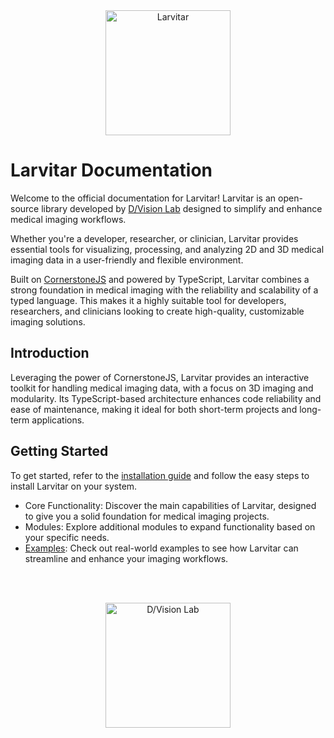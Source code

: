 <div style="text-align: center;">
    <img src="https://assets.pokemon.com/assets/cms2/img/pokedex/full/246.png" alt="Larvitar" height="200" />
</div>

# Larvitar Documentation

Welcome to the official documentation for Larvitar! 
Larvitar is an open-source library developed by [D/Vision Lab](https://www.dvisionlab.com) designed to simplify and enhance medical imaging workflows. 

Whether you're a developer, researcher, or clinician, Larvitar provides essential tools for visualizing, processing, and analyzing 2D and 3D medical imaging data in a user-friendly and flexible environment.

Built on [CornerstoneJS](https://www.cornerstonejs.org/) and powered by TypeScript, Larvitar combines a strong foundation in medical imaging with the reliability and scalability of a typed language. This makes it a highly suitable tool for developers, researchers, and clinicians looking to create high-quality, customizable imaging solutions.

## Introduction

Leveraging the power of CornerstoneJS, Larvitar provides an interactive toolkit for handling medical imaging data, with a focus on 3D imaging and modularity. 
Its TypeScript-based architecture enhances code reliability and ease of maintenance, making it ideal for both short-term projects and long-term applications.

## Getting Started

To get started, refer to the [installation guide](./guide/installation.md) and follow the easy steps to install Larvitar on your system.

- Core Functionality: Discover the main capabilities of Larvitar, designed to give you a solid foundation for medical imaging projects.
- Modules: Explore additional modules to expand functionality based on your specific needs.
- [Examples](guide/examples.md): Check out real-world examples to see how Larvitar can streamline and enhance your imaging workflows.

<br></br>

<div style="text-align: center;">
    <img src="https://press.r1-it.storage.cloud.it/logo_trasparent.png" alt="D/Vision Lab" height="200" />
</div>
